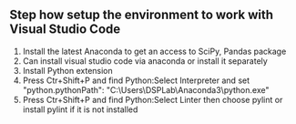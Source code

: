 ## Step how setup the environment to work with Visual Studio Code
1. Install the latest Anaconda to get an access to SciPy, Pandas package
2. Can install visual studio code via anaconda or install it separately
3. Install Python extension 
4. Press Ctr+Shift+P and find Python:Select Interpreter and set "python.pythonPath": "C:\\Users\\DSPLab\\Anaconda3\\python.exe"
5. Press Ctr+Shift+P and find Python:Select Linter then choose pylint or install pylint if it is not installed